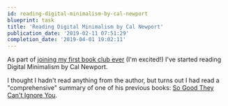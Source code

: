 ```yaml
---
id: reading-digital-minimalism-by-cal-newport
blueprint: task
title: 'Reading Digital Minimalism by Cal Newport'
publication_date: '2019-02-11 07:51:29'
completion_date: '2019-04-01 19:02:11'
---
```


As part of [joining my first book club ever](http://dougbelshaw.com/blog/2019/02/09/experimenting-with-a-slack-based-book-club) (I'm excited!) I've started reading Digital Minimalism by Cal Newport.

I thought I hadn't read anything from the author, but turns out I had read a "comprehensive" summary of one of his previous books: [So Good They Can't Ignore You](https://commoncog.com/blog/so-good-they-cant-ignore-you).
